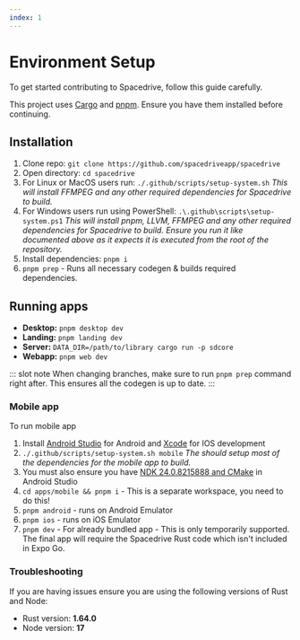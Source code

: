 ```yaml
---
index: 1
---
```


# Environment Setup

To get started contributing to Spacedrive, follow this guide carefully.

This project uses [Cargo](https://doc.rust-lang.org/cargo/getting-started/installation.html) and [pnpm](https://pnpm.io/installation). Ensure you have them installed before continuing.

## Installation 

1. Clone repo: `git clone https://github.com/spacedriveapp/spacedrive`
2. Open directory: `cd spacedrive`
3. For Linux or MacOS users run: `./.github/scripts/setup-system.sh`
   _This will install FFMPEG and any other required dependencies for Spacedrive to build._
4. For Windows users run using PowerShell: `.\.github\scripts\setup-system.ps1`
  _This will install pnpm, LLVM, FFMPEG and any other required dependencies for Spacedrive to build. Ensure you run it like documented above as it expects it is executed from the root of the repository._
5. Install dependencies: `pnpm i`
6. `pnpm prep` - Runs all necessary codegen & builds required dependencies.

## Running apps 

- **Desktop:** `pnpm desktop dev`
- **Landing:** `pnpm landing dev`
- **Server:** `DATA_DIR=/path/to/library cargo run -p sdcore`
- **Webapp:** `pnpm web dev`

::: slot note
When changing branches, make sure to run `pnpm prep` command right after. This ensures all the codegen is up to date.
:::

### Mobile app

To run mobile app

1. Install [Android Studio](https://developer.android.com/studio) for Android and [Xcode](https://apps.apple.com/au/app/xcode/id497799835) for IOS development
2. `./.github/scripts/setup-system.sh mobile`
  _The should setup most of the dependencies for the mobile app to build._
3. You must also ensure you have [NDK 24.0.8215888 and CMake](https://developer.android.com/studio/projects/install-ndk#default-version) in Android Studio
4. `cd apps/mobile && pnpm i` - This is a separate workspace, you need to do this!
5. `pnpm android` - runs on Android Emulator
6. `pnpm ios` - runs on iOS Emulator
7. `pnpm dev` - For already bundled app - This is only temporarily supported. The final app will require the Spacedrive Rust code which isn't included in Expo Go.

### Troubleshooting

If you are having issues ensure you are using the following versions of Rust and Node:

- Rust version: **1.64.0**
- Node version: **17**